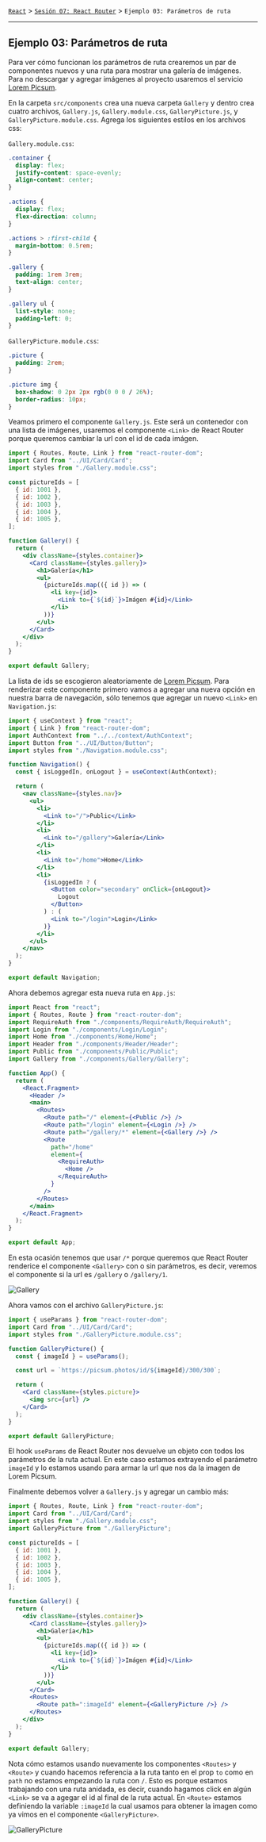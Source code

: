 [`React`](../../README.md) > [`Sesión 07: React Router`](../Readme.md) > `Ejemplo 03: Parámetros de ruta`

---

## Ejemplo 03: Parámetros de ruta

Para ver cómo funcionan los parámetros de ruta crearemos un par de componentes nuevos y una ruta para mostrar una galería de imágenes. Para no descargar y agregar imágenes al proyecto usaremos el servicio [Lorem Picsum](https://picsum.photos/).

En la carpeta `src/components` crea una nueva carpeta `Gallery` y dentro crea cuatro archivos, `Gallery.js`, `Gallery.module.css`, `GalleryPicture.js`, y `GalleryPicture.module.css`. Agrega los siguientes estilos en los archivos css:

`Gallery.module.css`:

```css
.container {
  display: flex;
  justify-content: space-evenly;
  align-content: center;
}

.actions {
  display: flex;
  flex-direction: column;
}

.actions > :first-child {
  margin-bottom: 0.5rem;
}

.gallery {
  padding: 1rem 3rem;
  text-align: center;
}

.gallery ul {
  list-style: none;
  padding-left: 0;
}
```

`GalleryPicture.module.css`:

```css
.picture {
  padding: 2rem;
}

.picture img {
  box-shadow: 0 2px 2px rgb(0 0 0 / 26%);
  border-radius: 10px;
}
```

Veamos primero el componente `Gallery.js`. Este será un contenedor con una lista de imágenes, usaremos el componente `<Link>` de React Router porque queremos cambiar la url con el id de cada imágen.

```jsx
import { Routes, Route, Link } from "react-router-dom";
import Card from "../UI/Card/Card";
import styles from "./Gallery.module.css";

const pictureIds = [
  { id: 1001 },
  { id: 1002 },
  { id: 1003 },
  { id: 1004 },
  { id: 1005 },
];

function Gallery() {
  return (
    <div className={styles.container}>
      <Card className={styles.gallery}>
        <h1>Galería</h1>
        <ul>
          {pictureIds.map(({ id }) => (
            <li key={id}>
              <Link to={`${id}`}>Imágen #{id}</Link>
            </li>
          ))}
        </ul>
      </Card>
    </div>
  );
}

export default Gallery;
```

La lista de ids se escogieron aleatoriamente de [Lorem Picsum](https://picsum.photos/images). Para renderizar este componente primero vamos a agregar una nueva opción en nuestra barra de navegación, sólo tenemos que agregar un nuevo `<Link>` en `Navigation.js`:

```jsx
import { useContext } from "react";
import { Link } from "react-router-dom";
import AuthContext from "../../context/AuthContext";
import Button from "../UI/Button/Button";
import styles from "./Navigation.module.css";

function Navigation() {
  const { isLoggedIn, onLogout } = useContext(AuthContext);

  return (
    <nav className={styles.nav}>
      <ul>
        <li>
          <Link to="/">Public</Link>
        </li>
        <li>
          <Link to="/gallery">Galería</Link>
        </li>
        <li>
          <Link to="/home">Home</Link>
        </li>
        <li>
          {isLoggedIn ? (
            <Button color="secondary" onClick={onLogout}>
              Logout
            </Button>
          ) : (
            <Link to="/login">Login</Link>
          )}
        </li>
      </ul>
    </nav>
  );
}

export default Navigation;
```

Ahora debemos agregar esta nueva ruta en `App.js`:

```jsx
import React from "react";
import { Routes, Route } from "react-router-dom";
import RequireAuth from "./components/RequireAuth/RequireAuth";
import Login from "./components/Login/Login";
import Home from "./components/Home/Home";
import Header from "./components/Header/Header";
import Public from "./components/Public/Public";
import Gallery from "./components/Gallery/Gallery";

function App() {
  return (
    <React.Fragment>
      <Header />
      <main>
        <Routes>
          <Route path="/" element={<Public />} />
          <Route path="/login" element={<Login />} />
          <Route path="/gallery/*" element={<Gallery />} />
          <Route
            path="/home"
            element={
              <RequireAuth>
                <Home />
              </RequireAuth>
            }
          />
        </Routes>
      </main>
    </React.Fragment>
  );
}

export default App;
```

En esta ocasión tenemos que usar `/*` porque queremos que React Router renderice el componente `<Gallery>` con o sin parámetros, es decir, veremos el componente si la url es `/gallery` o `/gallery/1`.

![Gallery](./assets/gallery.png)

Ahora vamos con el archivo `GalleryPicture.js`:

```jsx
import { useParams } from "react-router-dom";
import Card from "../UI/Card/Card";
import styles from "./GalleryPicture.module.css";

function GalleryPicture() {
  const { imageId } = useParams();

  const url = `https://picsum.photos/id/${imageId}/300/300`;

  return (
    <Card className={styles.picture}>
      <img src={url} />
    </Card>
  );
}

export default GalleryPicture;
```

El hook `useParams` de React Router nos devuelve un objeto con todos los parámetros de la ruta actual. En este caso estamos extrayendo el parámetro `imageId` y lo estamos usando para armar la url que nos da la imagen de Lorem Picsum.

Finalmente debemos volver a `Gallery.js` y agregar un cambio más:

```jsx
import { Routes, Route, Link } from "react-router-dom";
import Card from "../UI/Card/Card";
import styles from "./Gallery.module.css";
import GalleryPicture from "./GalleryPicture";

const pictureIds = [
  { id: 1001 },
  { id: 1002 },
  { id: 1003 },
  { id: 1004 },
  { id: 1005 },
];

function Gallery() {
  return (
    <div className={styles.container}>
      <Card className={styles.gallery}>
        <h1>Galería</h1>
        <ul>
          {pictureIds.map(({ id }) => (
            <li key={id}>
              <Link to={`${id}`}>Imágen #{id}</Link>
            </li>
          ))}
        </ul>
      </Card>
      <Routes>
        <Route path=":imageId" element={<GalleryPicture />} />
      </Routes>
    </div>
  );
}

export default Gallery;
```

Nota cómo estamos usando nuevamente los componentes `<Routes>` y `<Route>` y cuando hacemos referencia a la ruta tanto en el prop `to` como en `path` no estamos empezando la ruta con `/`. Esto es porque estamos trabajando con una ruta anidada, es decir, cuando hagamos click en algún `<Link>` se va a agegar el id al final de la ruta actual. En `<Route>` estamos definiendo la variable `:imageId` la cual usamos para obtener la imagen como ya vimos en el componente `<GalleryPicture>`.

![GalleryPicture](./assets/gallery-picture.png)
